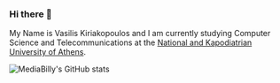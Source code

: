### Hi there 👋

My Name is Vasilis Kiriakopoulos and I am currently studying Computer Science and Telecommunications at the 
[National and Kapodiatrian University of Athens](https://www.di.uoa.gr/).

![MediaBilly's GitHub stats](https://github-readme-stats.vercel.app/api?username=mediabilly&show_icons=true&theme=radical)


<!--
**MediaBilly/MediaBilly** is a ✨ _special_ ✨ repository because its `README.md` (this file) appears on your GitHub profile.

Here are some ideas to get you started:

- 🔭 I’m currently working on ...
- 🌱 I’m currently learning ...
- 👯 I’m looking to collaborate on ...
- 🤔 I’m looking for help with ...
- 💬 Ask me about ...
- 📫 How to reach me: ...
- 😄 Pronouns: ...
- ⚡ Fun fact: ...
-->
